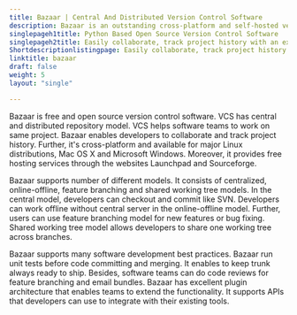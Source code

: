 ```yaml
---
title: Bazaar | Central And Distributed Version Control Software
description: Bazaar is an outstanding cross-platform and self-hosted version control software. It is available for major Linux distributions, Mac OS X and Microsoft Windows.
singlepageh1title: Python Based Open Source Version Control Software
singlepageh2title: Easily collaborate, track project history with an excellent free and open source version control software based on central and distributed repository model.
Shortdescriptionlistingpage: Easily collaborate, track project history with an excellent free and open source version control software based on central and distributed repository model.
linktitle: bazaar
draft: false
weight: 5
layout: "single"

---
```


Bazaar is free and open source version control software. VCS has central and distributed repository model. VCS helps software teams to work on same project. Bazaar enables developers to collaborate and track project history. Further, it's cross-platform and available for major Linux distributions, Mac OS X and Microsoft Windows. Moreover, it provides free hosting services through the websites Launchpad and Sourceforge.

Bazaar supports number of different models. It consists of centralized, online-offline, feature branching and shared working tree models. In the central model, developers can checkout and commit like SVN. Developers can work offline without central server in the online-offline model. Further, users can use feature branching model for new features or bug fixing. Shared working tree model allows developers to share one working tree across branches.

Bazaar supports many software development best practices. Bazaar run unit tests before code committing and merging. It enables to keep trunk always ready to ship. Besides, software teams can do code reviews for feature branching and email bundles. Bazaar has excellent plugin architecture that enables teams to extend the functionality. It supports APIs that developers can use to integrate with their existing tools.
